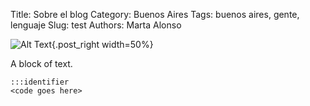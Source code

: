 Title: Sobre el blog
Category: Buenos Aires
Tags: buenos aires, gente, lenguaje
Slug: test
Authors: Marta Alonso

![Alt Text](/images/IMG_20150217_155748_R.jpg){.post_right width=50%}


A block of text.

    :::identifier
    <code goes here>